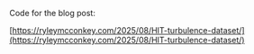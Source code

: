 Code for the blog post:

[https://ryleymcconkey.com/2025/08/HIT-turbulence-dataset/](https://ryleymcconkey.com/2025/08/HIT-turbulence-dataset/)